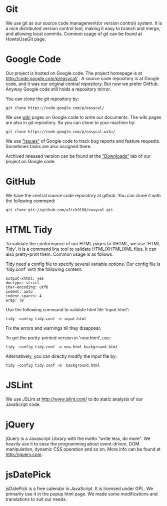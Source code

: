 # Git #
We use git as our source code management(or version control) system.
It is a nice distributed version control tool, making it easy to branch
and merge, and allowing local commits. Common usage of git can be found
at HowtoUseGit page.

# Google Code #
Our project is hosted on Google code. The project homepage is at
http://code.google.com/p/easycal/ .
A source code repository is at Google code, and it was our original central
repository. But now we prefer GitHub. Anyway Google code still holds a
repository mirror.

You can clone the git repository by:
```
git clone https://code.google.com/p/easycal/
```

We use [wiki](http://code.google.com/p/easycal/w/list) pages on Google code to write our documents. The wiki pages
are also in git repository. So you can clone to your machine by:
```
git clone https://code.google.com/p/easycal.wiki/
```

We use ["Issues"](http://code.google.com/p/easycal/issues/list) of Google code to track bug reports and
feature requests. Sometimes tasks are also assigned there.

Archived released version can be found at the ["Downloads"](http://code.google.com/p/easycal/downloads/list) tab of
our project on Google code.

# GitHub #
We have the central source code repository at github.
You can clone it with the following command:

```
git clone git://github.com/alick9188/easycal.git
```

# HTML Tidy #
To validate the conformance of our HTML pages to XHTML, we use
'HTML Tidy'. It is a command line tool to validate HTML/XHTML/XML
files. It can also pretty-print them. Common usage is as follows.

Tidy need a config file to specify several variable options.
Our config file is 'tidy.conf' with the following content:
```
output-xhtml: yes
doctype: strict
char-encoding: utf8
indent: auto
indent-spaces: 4
wrap: 78
```

Use the following command to validate html file 'input.html':
```
tidy -config tidy.conf -e input.html
```
Fix the errors and warnings till they disappear.

To get the pretty-printed version in 'new.html', use:
```
tidy -config tidy.conf -o new.html background.html
```
Alternatively, you can directly modify the input file by:
```
tidy -config tidy.conf -m  background.html
```

# JSLint #
We use JSLint at http://www.jslint.com/ to do static analysis of our
JavaScript code.

# jQuery #
jQuery is a Javascript Library with the motto "write less, do more".
We heavily use it to ease the programming about event-driven, DOM
manipulation, dynamic CSS operation and so on. More info can be found
at http://jquery.com.

# jsDatePick #
jsDatePick is a free calendar in JavaScript. It is licensed under GPL.
We primarily use it in the popup html page. We made some modifications
and translations to suit our needs.